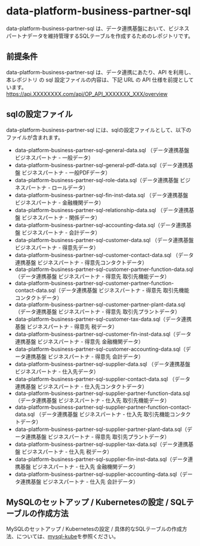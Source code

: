 # data-platform-business-partner-sql 
data-platform-business-partner-sql は、データ連携基盤において、ビジネスパートナデータを維持管理するSQLテーブルを作成するためのレポジトリです。  

## 前提条件  
data-platform-business-partner-sql は、データ連携にあたり、API を利用し、本レポジトリ の sql 設定ファイルの内容は、下記 URL の API 仕様を前提としています。  
https://api.XXXXXXXX.com/api/OP_API_XXXXXXX_XXX/overview 

## sqlの設定ファイル  
data-platform-business-partner-sql には、sqlの設定ファイルとして、以下のファイルが含まれます。 

* data-platform-business-partner-sql-general-data.sql （データ連携基盤 ビジネスパートナ - 一般データ）
* data-platform-business-partner-sql-general-pdf-data.sql（データ連携基盤 ビジネスパートナ - 一般PDFデータ）
* data-platform-business-partner-sql-role-data.sql（データ連携基盤 ビジネスパートナ - ロールデータ）  
* data-platform-business-partner-sql-fin-inst-data.sql （データ連携基盤 ビジネスパートナ - 金融機関データ）
* data-platform-business-partner-sql-relationship-data.sql （データ連携基盤 ビジネスパートナ - 関係データ）
* data-platform-business-partner-sql-accounting-data.sql（データ連携基盤 ビジネスパートナ - 会計データ）   
* data-platform-business-partner-sql-customer-data.sql （データ連携基盤 ビジネスパートナ - 得意先データ）
* data-platform-business-partner-sql-customer-contact-data.sql （データ連携基盤 ビジネスパートナ - 得意先コンタクトデータ）
* data-platform-business-partner-sql-customer-partner-function-data.sql（データ連携基盤 ビジネスパートナ - 得意先 取引先機能データ）
* data-platform-business-partner-sql-customer-partner-function-contact-data.sql（データ連携基盤 ビジネスパートナ - 得意先 取引先機能コンタクトデータ）
* data-platform-business-partner-sql-customer-partner-plant-data.sql（データ連携基盤 ビジネスパートナ - 得意先 取引先プラントデータ）
* data-platform-business-partner-sql-customer-tax-data.sql（データ連携基盤 ビジネスパートナ - 得意先 税データ）
* data-platform-business-partner-sql-customer-fin-inst-data.sql（データ連携基盤 ビジネスパートナ - 得意先 金融機関データ）
* data-platform-business-partner-sql-customer-accounting-data.sql（データ連携基盤 ビジネスパートナ - 得意先 会計データ）   
* data-platform-business-partner-sql-supplier-data.sql （データ連携基盤 ビジネスパートナ - 仕入先データ）
* data-platform-business-partner-sql-supplier-contact-data.sql （データ連携基盤 ビジネスパートナ - 仕入先コンタクトデータ）
* data-platform-business-partner-sql-supplier-partner-function-data.sql （データ連携基盤 ビジネスパートナ - 仕入先 取引先機能データ）
* data-platform-business-partner-sql-supplier-partner-function-contact-data.sql （データ連携基盤 ビジネスパートナ - 仕入先 取引先機能コンタクトデータ）
* data-platform-business-partner-sql-supplier-partner-plant-data.sql（データ連携基盤 ビジネスパートナ - 得意先 取引先プラントデータ）
* data-platform-business-partner-sql-supplier-tax-data.sql（データ連携基盤 ビジネスパートナ - 仕入先 税データ）
* data-platform-business-partner-sql-supplier-fin-inst-data.sql（データ連携基盤 ビジネスパートナ - 仕入先 金融機関データ）
* data-platform-business-partner-sql-supplier-accounting-data.sql（データ連携基盤 ビジネスパートナ - 仕入先 会計データ）

## MySQLのセットアップ / Kubernetesの設定 / SQLテーブルの作成方法  
MySQLのセットアップ / Kubernetesの設定 / 具体的なSQLテーブルの作成方法、については、[mysql-kube](https://github.com/latonaio/mysql-kube)を参照ください。
